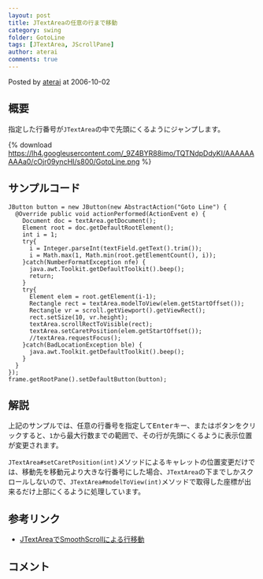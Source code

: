 ```yaml
---
layout: post
title: JTextAreaの任意の行まで移動
category: swing
folder: GotoLine
tags: [JTextArea, JScrollPane]
author: aterai
comments: true
---
```


Posted by [aterai](http://terai.xrea.jp/aterai.html) at 2006-10-02

## 概要
指定した行番号が`JTextArea`の中で先頭にくるようにジャンプします。

{% download https://lh4.googleusercontent.com/_9Z4BYR88imo/TQTNdpDdyKI/AAAAAAAAAa0/cOjr09yncHI/s800/GotoLine.png %}

## サンプルコード
<pre class="prettyprint"><code>JButton button = new JButton(new AbstractAction("Goto Line") {
  @Override public void actionPerformed(ActionEvent e) {
    Document doc = textArea.getDocument();
    Element root = doc.getDefaultRootElement();
    int i = 1;
    try{
      i = Integer.parseInt(textField.getText().trim());
      i = Math.max(1, Math.min(root.getElementCount(), i));
    }catch(NumberFormatException nfe) {
      java.awt.Toolkit.getDefaultToolkit().beep();
      return;
    }
    try{
      Element elem = root.getElement(i-1);
      Rectangle rect = textArea.modelToView(elem.getStartOffset());
      Rectangle vr = scroll.getViewport().getViewRect();
      rect.setSize(10, vr.height);
      textArea.scrollRectToVisible(rect);
      textArea.setCaretPosition(elem.getStartOffset());
      //textArea.requestFocus();
    }catch(BadLocationException ble) {
      java.awt.Toolkit.getDefaultToolkit().beep();
    }
  }
});
frame.getRootPane().setDefaultButton(button);
</code></pre>

## 解説
上記のサンプルでは、任意の行番号を指定して<kbd>Enter</kbd>キー、またはボタンをクリックすると、`1`から最大行数までの範囲で、その行が先頭にくるように表示位置が変更されます。

`JTextArea#setCaretPosition(int)`メソッドによるキャレットの位置変更だけでは、移動先を移動元より大きな行番号にした場合、`JTextArea`の下までしかスクロールしないので、`JTextArea#modelToView(int)`メソッドで取得した座標が出来るだけ上部にくるように処理しています。

## 参考リンク
- [JTextAreaでSmoothScrollによる行移動](http://terai.xrea.jp/Swing/SmoothScroll.html)

<!-- dummy comment line for breaking list -->

## コメント
